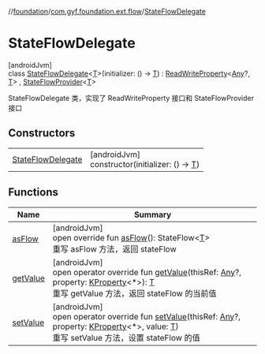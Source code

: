 //[foundation](../../../index.md)/[com.gyf.foundation.ext.flow](../index.md)/[StateFlowDelegate](index.md)

# StateFlowDelegate

[androidJvm]\
class [StateFlowDelegate](index.md)&lt;[T](index.md)&gt;(initializer: () -&gt; [T](index.md)) : [ReadWriteProperty](https://kotlinlang.org/api/core/kotlin-stdlib/kotlin.properties/-read-write-property/index.html)&lt;[Any](https://kotlinlang.org/api/core/kotlin-stdlib/kotlin/-any/index.html)?, [T](index.md)&gt; , [StateFlowProvider](../-state-flow-provider/index.md)&lt;[T](index.md)&gt; 

StateFlowDelegate 类，实现了 ReadWriteProperty 接口和 StateFlowProvider 接口

## Constructors

| | |
|---|---|
| [StateFlowDelegate](-state-flow-delegate.md) | [androidJvm]<br>constructor(initializer: () -&gt; [T](index.md)) |

## Functions

| Name | Summary |
|---|---|
| [asFlow](as-flow.md) | [androidJvm]<br>open override fun [asFlow](as-flow.md)(): StateFlow&lt;[T](index.md)&gt;<br>重写 asFlow 方法，返回 stateFlow |
| [getValue](get-value.md) | [androidJvm]<br>open operator override fun [getValue](get-value.md)(thisRef: [Any](https://kotlinlang.org/api/core/kotlin-stdlib/kotlin/-any/index.html)?, property: [KProperty](https://kotlinlang.org/api/core/kotlin-stdlib/kotlin.reflect/-k-property/index.html)&lt;*&gt;): [T](index.md)<br>重写 getValue 方法，返回 stateFlow 的当前值 |
| [setValue](set-value.md) | [androidJvm]<br>open operator override fun [setValue](set-value.md)(thisRef: [Any](https://kotlinlang.org/api/core/kotlin-stdlib/kotlin/-any/index.html)?, property: [KProperty](https://kotlinlang.org/api/core/kotlin-stdlib/kotlin.reflect/-k-property/index.html)&lt;*&gt;, value: [T](index.md))<br>重写 setValue 方法，设置 stateFlow 的值 |